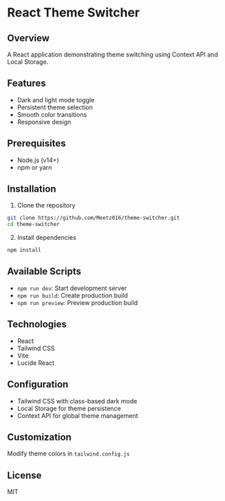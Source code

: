 # React Theme Switcher

## Overview
A React application demonstrating theme switching using Context API and Local Storage.

## Features
- Dark and light mode toggle
- Persistent theme selection
- Smooth color transitions
- Responsive design

## Prerequisites
- Node.js (v14+)
- npm or yarn

## Installation

1. Clone the repository
```bash
git clone https://github.com/Meetz016/theme-switcher.git
cd theme-switcher
```

2. Install dependencies
```bash
npm install
```

## Available Scripts

- `npm run dev`: Start development server
- `npm run build`: Create production build
- `npm run preview`: Preview production build

## Technologies
- React
- Tailwind CSS
- Vite
- Lucide React

## Configuration
- Tailwind CSS with class-based dark mode
- Local Storage for theme persistence
- Context API for global theme management

## Customization
Modify theme colors in `tailwind.config.js`

## License
MIT
